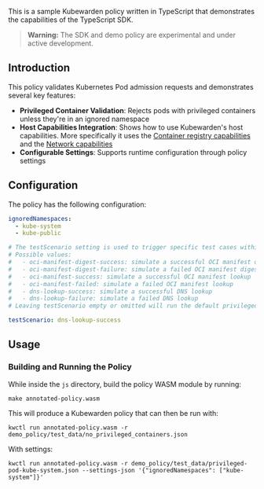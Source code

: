This is a sample Kubewarden policy written in TypeScript that demonstrates the capabilities of the TypeScript SDK.

> **Warning:** The SDK and demo policy are experimental and under active development.

## Introduction

This policy validates Kubernetes Pod admission requests and demonstrates several key features:

- **Privileged Container Validation**: Rejects pods with privileged containers unless they're in an ignored namespace
- **Host Capabilities Integration**: Shows how to use Kubewarden's host capabilities. More specifically it uses the [Container registry capabilities](https://docs.kubewarden.io/reference/spec/host-capabilities/container-registry) and the [Network capabilities](https://docs.kubewarden.io/reference/spec/host-capabilities/net#dns-host-lookup)
- **Configurable Settings**: Supports runtime configuration through policy settings

## Configuration

The policy has the following configuration:

```yaml
ignoredNamespaces:
  - kube-system
  - kube-public

# The testScenario setting is used to trigger specific test cases within the policy:
# Possible values:
#   - oci-manifest-digest-success: simulate a successful OCI manifest digest lookup
#   - oci-manifest-digest-failure: simulate a failed OCI manifest digest lookup
#   - oci-manifest-success: simulate a successful OCI manifest lookup
#   - oci-manifest-failed: simulate a failed OCI manifest lookup
#   - dns-lookup-success: simulate a successful DNS lookup
#   - dns-lookup-failure: simulate a failed DNS lookup
# Leaving testScenario empty or omitted will run the default privileged container validation.

testScenario: dns-lookup-success
```

## Usage

### Building and Running the Policy

While inside the `js` directory, build the policy WASM module by running:

```console
make annotated-policy.wasm
```

This will produce a Kubewarden policy that can then be run with:

```console
kwctl run annotated-policy.wasm -r demo_policy/test_data/no_privileged_containers.json
```

With settings:

```console
kwctl run annotated-policy.wasm -r demo_policy/test_data/privileged-pod-kube-system.json --settings-json '{"ignoredNamespaces": ["kube-system"]}'
```
